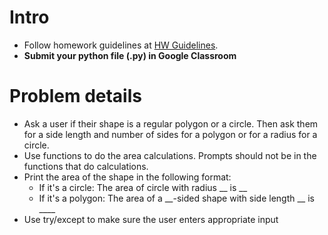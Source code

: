 # Intro
* Follow homework guidelines at [HW Guidelines](https://docs.google.com/document/d/1qeVeSy0eBiw5WG1ubC5BVirSSeFLUXY4VPeo2uPlRNw/edit).
* **Submit your python file (.py) in Google Classroom**

# Problem details
* Ask a user if their shape is a regular polygon or a circle. Then ask them for a side length and number of sides for a polygon or for a radius for a circle.
* Use functions to do the area calculations. Prompts should not be in the functions that do calculations.
* Print the area of the shape in the following format:
  * If it's a circle: The area of circle with radius __ is __
  * If it's a polygon: The area of a __-sided shape with side length __ is ____
* Use try/except to make sure the user enters appropriate input
